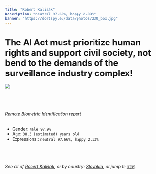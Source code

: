 ```yaml
---
Title: "Robert Kaliňák"
Description: "neutral 97.66%, happy 2.33%"
banner: "https://dontspy.eu/data/photos/230_box.jpg"
---
```


# The AI Act must prioritize human rights and support civil society, not bend to the demands of the surveillance industry complex!

<link rel="stylesheet" type="text/css" href="/css/blog.css" />

<div class="is-fake" hidden>

_This image is **clearly fake**_, yet we [continue to collect them because the AI Act negotiations](/blog/why-deepfake/) are heading in a direction that will only make people's lives more complicated. For a more in-depth explanation, read: [Double threat: why losing the battle against Face Biometrics would fuel the proliferation of deepfakes](/blog/the-dual-threat-how-losing-the-biometric-battle-fuels-deepfake-proliferation/).


</div>

<!-- <img src="https://dontspy.eu/data/photos/54_box.jpg" /> -->
<img src="https://dontspy.eu/data/photos/230_box.jpg" />

## <br>

###### Remote Biometric Identification report

* <span class="label">Gender:</span> `Male 97.9%`
* <span class="label">Age:</span> `38.3 (estimated) years old`
* <span class="label">Expressions::</span> `neutral 97.66%, happy 2.33%`

## <br>

###### See all of [Robert Kaliňák](/policymaker#Robert%20Kali%C5%88%C3%A1k), or by country: [Slovakia](/country#Slovakia), or jump to [🇱🇻](/x/249).

## <br>
